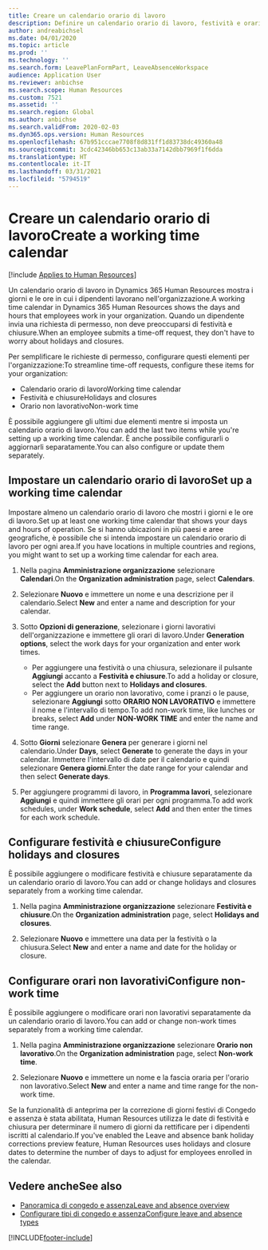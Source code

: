```yaml
---
title: Creare un calendario orario di lavoro
description: Definire un calendario orario di lavoro, festività e orari non lavorativi in Dynamics 365 Human Resources.
author: andreabichsel
ms.date: 04/01/2020
ms.topic: article
ms.prod: ''
ms.technology: ''
ms.search.form: LeavePlanFormPart, LeaveAbsenceWorkspace
audience: Application User
ms.reviewer: anbichse
ms.search.scope: Human Resources
ms.custom: 7521
ms.assetid: ''
ms.search.region: Global
ms.author: anbichse
ms.search.validFrom: 2020-02-03
ms.dyn365.ops.version: Human Resources
ms.openlocfilehash: 67b951cccae7708f8d831ff1d83738dc49360a48
ms.sourcegitcommit: 3cdc42346bb653c13ab33a7142dbb7969f1f6dda
ms.translationtype: HT
ms.contentlocale: it-IT
ms.lasthandoff: 03/31/2021
ms.locfileid: "5794519"
---
```

# <a name="create-a-working-time-calendar"></a><span data-ttu-id="68b71-103">Creare un calendario orario di lavoro</span><span class="sxs-lookup"><span data-stu-id="68b71-103">Create a working time calendar</span></span>

[!include [Applies to Human Resources](../includes/applies-to-hr.md)]

<span data-ttu-id="68b71-104">Un calendario orario di lavoro in Dynamics 365 Human Resources mostra i giorni e le ore in cui i dipendenti lavorano nell'organizzazione.</span><span class="sxs-lookup"><span data-stu-id="68b71-104">A working time calendar in Dynamics 365 Human Resources shows the days and hours that employees work in your organization.</span></span> <span data-ttu-id="68b71-105">Quando un dipendente invia una richiesta di permesso, non deve preoccuparsi di festività e chiusure.</span><span class="sxs-lookup"><span data-stu-id="68b71-105">When an employee submits a time-off request, they don't have to worry about holidays and closures.</span></span>

<span data-ttu-id="68b71-106">Per semplificare le richieste di permesso, configurare questi elementi per l'organizzazione:</span><span class="sxs-lookup"><span data-stu-id="68b71-106">To streamline time-off requests, configure these items for your organization:</span></span>

- <span data-ttu-id="68b71-107">Calendario orario di lavoro</span><span class="sxs-lookup"><span data-stu-id="68b71-107">Working time calendar</span></span>
- <span data-ttu-id="68b71-108">Festività e chiusure</span><span class="sxs-lookup"><span data-stu-id="68b71-108">Holidays and closures</span></span>
- <span data-ttu-id="68b71-109">Orario non lavorativo</span><span class="sxs-lookup"><span data-stu-id="68b71-109">Non-work time</span></span>

<span data-ttu-id="68b71-110">È possibile aggiungere gli ultimi due elementi mentre si imposta un calendario orario di lavoro.</span><span class="sxs-lookup"><span data-stu-id="68b71-110">You can add the last two items while you're setting up a working time calendar.</span></span> <span data-ttu-id="68b71-111">È anche possibile configurarli o aggiornarli separatamente.</span><span class="sxs-lookup"><span data-stu-id="68b71-111">You can also configure or update them separately.</span></span>

## <a name="set-up-a-working-time-calendar"></a><span data-ttu-id="68b71-112">Impostare un calendario orario di lavoro</span><span class="sxs-lookup"><span data-stu-id="68b71-112">Set up a working time calendar</span></span>

<span data-ttu-id="68b71-113">Impostare almeno un calendario orario di lavoro che mostri i giorni e le ore di lavoro.</span><span class="sxs-lookup"><span data-stu-id="68b71-113">Set up at least one working time calendar that shows your days and hours of operation.</span></span> <span data-ttu-id="68b71-114">Se si hanno ubicazioni in più paesi e aree geografiche, è possibile che si intenda impostare un calendario orario di lavoro per ogni area.</span><span class="sxs-lookup"><span data-stu-id="68b71-114">If you have locations in multiple countries and regions, you might want to set up a working time calendar for each area.</span></span>

1. <span data-ttu-id="68b71-115">Nella pagina **Amministrazione organizzazione** selezionare **Calendari**.</span><span class="sxs-lookup"><span data-stu-id="68b71-115">On the **Organization administration** page, select **Calendars**.</span></span>

2. <span data-ttu-id="68b71-116">Selezionare **Nuovo** e immettere un nome e una descrizione per il calendario.</span><span class="sxs-lookup"><span data-stu-id="68b71-116">Select **New** and enter a name and description for your calendar.</span></span>

3. <span data-ttu-id="68b71-117">Sotto **Opzioni di generazione**, selezionare i giorni lavorativi dell'organizzazione e immettere gli orari di lavoro.</span><span class="sxs-lookup"><span data-stu-id="68b71-117">Under **Generation options**, select the work days for your organization and enter work times.</span></span> 
   - <span data-ttu-id="68b71-118">Per aggiungere una festività o una chiusura, selezionare il pulsante **Aggiungi** accanto a **Festività e chiusure**.</span><span class="sxs-lookup"><span data-stu-id="68b71-118">To add a holiday or closure, select the **Add** button next to **Holidays and closures**.</span></span>
   - <span data-ttu-id="68b71-119">Per aggiungere un orario non lavorativo, come i pranzi o le pause, selezionare **Aggiungi** sotto **ORARIO NON LAVORATIVO** e immettere il nome e l'intervallo di tempo.</span><span class="sxs-lookup"><span data-stu-id="68b71-119">To add non-work time, like lunches or breaks, select **Add** under **NON-WORK TIME** and enter the name and time range.</span></span>

4. <span data-ttu-id="68b71-120">Sotto **Giorni** selezionare **Genera** per generare i giorni nel calendario.</span><span class="sxs-lookup"><span data-stu-id="68b71-120">Under **Days**, select **Generate** to generate the days in your calendar.</span></span> <span data-ttu-id="68b71-121">Immettere l'intervallo di date per il calendario e quindi selezionare **Genera giorni**.</span><span class="sxs-lookup"><span data-stu-id="68b71-121">Enter the date range for your calendar and then select **Generate days**.</span></span>

5. <span data-ttu-id="68b71-122">Per aggiungere programmi di lavoro, in **Programma lavori**, selezionare **Aggiungi** e quindi immettere gli orari per ogni programma.</span><span class="sxs-lookup"><span data-stu-id="68b71-122">To add work schedules, under **Work schedule**, select **Add** and then enter the times for each work schedule.</span></span>

## <a name="configure-holidays-and-closures"></a><span data-ttu-id="68b71-123">Configurare festività e chiusure</span><span class="sxs-lookup"><span data-stu-id="68b71-123">Configure holidays and closures</span></span>

<span data-ttu-id="68b71-124">È possibile aggiungere o modificare festività e chiusure separatamente da un calendario orario di lavoro.</span><span class="sxs-lookup"><span data-stu-id="68b71-124">You can add or change holidays and closures separately from a working time calendar.</span></span>

1. <span data-ttu-id="68b71-125">Nella pagina **Amministrazione organizzazione** selezionare **Festività e chiusure**.</span><span class="sxs-lookup"><span data-stu-id="68b71-125">On the **Organization administration** page, select **Holidays and closures**.</span></span>

2. <span data-ttu-id="68b71-126">Selezionare **Nuovo** e immettere una data per la festività o la chiusura.</span><span class="sxs-lookup"><span data-stu-id="68b71-126">Select **New** and enter a name and date for the holiday or closure.</span></span>

## <a name="configure-non-work-time"></a><span data-ttu-id="68b71-127">Configurare orari non lavorativi</span><span class="sxs-lookup"><span data-stu-id="68b71-127">Configure non-work time</span></span>

<span data-ttu-id="68b71-128">È possibile aggiungere o modificare orari non lavorativi separatamente da un calendario orario di lavoro.</span><span class="sxs-lookup"><span data-stu-id="68b71-128">You can add or change non-work times separately from a working time calendar.</span></span>

1. <span data-ttu-id="68b71-129">Nella pagina **Amministrazione organizzazione** selezionare **Orario non lavorativo**.</span><span class="sxs-lookup"><span data-stu-id="68b71-129">On the **Organization administration** page, select **Non-work time**.</span></span>

2. <span data-ttu-id="68b71-130">Selezionare **Nuovo** e immettere un nome e la fascia oraria per l'orario non lavorativo.</span><span class="sxs-lookup"><span data-stu-id="68b71-130">Select **New** and enter a name and time range for the non-work time.</span></span>

<span data-ttu-id="68b71-131">Se la funzionalità di anteprima per la correzione di giorni festivi di Congedo e assenza è stata abilitata, Human Resources utilizza le date di festività e chiusura per determinare il numero di giorni da rettificare per i dipendenti iscritti al calendario.</span><span class="sxs-lookup"><span data-stu-id="68b71-131">If you've enabled the Leave and absence bank holiday corrections preview feature, Human Resources uses holidays and closure dates to determine the number of days to adjust for employees enrolled in the calendar.</span></span>

## <a name="see-also"></a><span data-ttu-id="68b71-132">Vedere anche</span><span class="sxs-lookup"><span data-stu-id="68b71-132">See also</span></span>

- [<span data-ttu-id="68b71-133">Panoramica di congedo e assenza</span><span class="sxs-lookup"><span data-stu-id="68b71-133">Leave and absence overview</span></span>](hr-leave-and-absence-overview.md)
- [<span data-ttu-id="68b71-134">Configurare tipi di congedo e assenza</span><span class="sxs-lookup"><span data-stu-id="68b71-134">Configure leave and absence types</span></span>](hr-leave-and-absence-types.md)


[!INCLUDE[footer-include](../includes/footer-banner.md)]